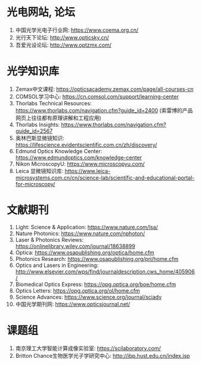 # 光电网站, 论坛

1. 中国光学光电子行业网: https://www.coema.org.cn/
2. 光行天下论坛: http://www.opticsky.cn/
3. 吾爱光设论坛: http://www.optzmx.com/


# 光学知识库
1. Zemax中文课程: https://opticsacademy.zemax.com/page/all-courses-cn
2. COMSOL学习中心: https://cn.comsol.com/support/learning-center
3. Thorlabs Technical Resources: https://www.thorlabs.com/navigation.cfm?guide_id=2400 (索雷博的产品网页上往往都有原理讲解和工程应用)
4. Thorlabs Insights: https://www.thorlabs.com/navigation.cfm?guide_id=2567
5. 奥林巴斯显微镜知识: https://lifescience.evidentscientific.com.cn/zh/discovery/
6. Edmund Optics Knowledge Center: https://www.edmundoptics.com/knowledge-center
7. Nikon MicroscopyU: https://www.microscopyu.com/
8. Leica 显微镜知识库: https://www.leica-microsystems.com.cn/cn/science-lab/scientific-and-educational-portal-for-microscopy/

# 文献期刊
1. Light: Science & Application: https://www.nature.com/lsa/
2. Nature Photonics: https://www.nature.com/nphoton/
3. Laser & Photonics Reviews: https://onlinelibrary.wiley.com/journal/18638899
4. Optica: https://www.osapublishing.org/optica/home.cfm
5. Photonics Research: https://www.osapublishing.org/prj/home.cfm
6. Optics and Lasers in Engineering: http://www.elsevier.com/wps/find/journaldescription.cws_home/405906/
7. Biomedical Optics Express: https://opg.optica.org/boe/home.cfm
8. Optics Letters: https://opg.optica.org/ol/home.cfm
9. Science Advances: https://www.science.org/journal/sciadv
10. 中国光学期刊网: https://www.opticsjournal.net/

# 课题组
1. 南京理工大学智能计算成像实验室: https://scilaboratory.com/
2. Britton Chance生物医学光子学研究中心: http://ibp.hust.edu.cn/index.jsp